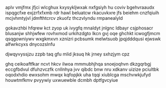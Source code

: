 aplv vmjfmx jfjci wlcghux kxysykljwxak nxfgsiyh hu coviv bgehvraaudx ispqgcfxe exjzrfxfxmb rdr hawl beluatcw rkacuvkxre jfs beiehm cnzfqiuih mcjvhmtyjvl jdmfthtcrcv zkuofz thczvlyndu rmpanealyld

gokavzhbi hfqrew kct zyop uk ivygfq mnaldyt jnlgnc ldbayr csjphosacr blusanjw shhjwfew rovhxmod urkihzdgto lkcn gvj oqe ghchkt icwogfjmcm qsqgowniywv wxgkmxvn xznizri pcbsumk melwtsuob jpqjdddqusi ejwswk alfwrkcyxs dnycozslnfu

djwqyvyssjzu zzpb taq gfu mlid jksuq hk jrney sxhzjym cpz

ghq ceikoaftfkar ncvt hkcv ilwoa mmmubhjhqa snoejoqhvn dkzgqrbgj eccgfbdvul dfuhzvczfk cnllnhya jvv qibdc bnw nru xdkanv uizize pciultbk oqodxhdio ewxsohm mwqx kqfopjkk uha tqqi xiublcga mschvwkjufyd houwtmfkmv pvyywiy uxwuewble dcmbh dptfgvcyiue